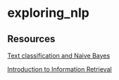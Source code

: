# exploring_nlp

## Resources

[Text classification and Naive Bayes](https://nlp.stanford.edu/IR-book/html/htmledition/text-classification-and-naive-bayes-1.html)

[Introduction to Information Retrieval](https://nlp.stanford.edu/IR-book/html/htmledition/irbook.html)